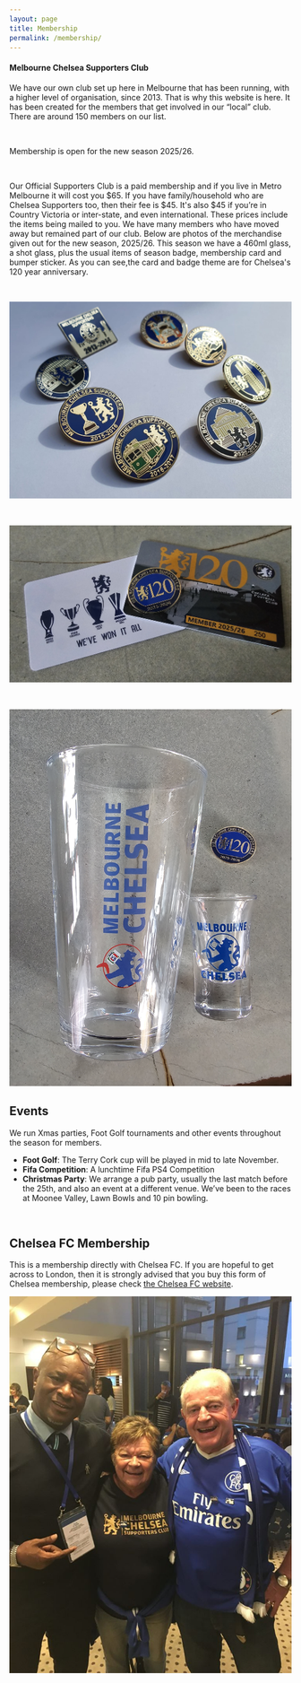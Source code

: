 ```yaml
---
layout: page
title: Membership
permalink: /membership/
---
```


#### Melbourne Chelsea Supporters Club
We have our own club set up here in Melbourne that has been running, with a higher level of organisation, since 2013. That is why this website is here. It has been created for the members that get involved in our “local” club. There are around 150 members on our list.
 
<br>

Membership is open for the new season 2025/26.

<br>

Our Official Supporters Club is a paid membership and if you live in Metro Melbourne it will cost you $65. If you have family/household  who are Chelsea Supporters too, then their fee is $45.
It's also $45 if you’re in Country Victoria or inter-state, and even international. These prices include the items being mailed to you. 
We have many members who have moved away but remained part of our club. 
Below are photos of the merchandise given out for the new season, 2025/26.
This season we have a 460ml glass, a shot glass, plus the usual items of season badge, membership card and bumper sticker.
As you can see,the card and badge theme are for Chelsea's 120 year anniversary.


<br>

![membershipbadges.jpg](/assets/membershipbadges.jpg)

<br>

![2025membershipcard.jpg](/assets/2025membershipcard.jpg)

<br>

![2025membershipbeerglass.jpg](/assets/2025membershipbeerglass.jpg)

## Events
We run Xmas parties, Foot Golf tournaments and other events throughout the season for members.

- **Foot Golf**: The Terry Cork cup will be played in mid to late November.
- **Fifa Competition**: A lunchtime Fifa PS4 Competition
- **Christmas Party**: We arrange a pub party, usually the last match before the 25th, and also an event at a different venue. We’ve been to the races at Moonee Valley, Lawn Bowls and 10 pin bowling.

<br>

## Chelsea FC Membership
This is a membership directly with Chelsea FC. If you are hopeful to get across to London, then it is strongly advised that you buy this form of Chelsea membership, please check [the Chelsea FC website](https://www.chelseafc.com/en/chelsea-official-memberships).

![membership](/assets/membership1.jpg)
